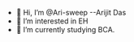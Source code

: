 - 👋 Hi, I’m @Ari-sweep --Arijit Das
- 👀 I’m interested in EH 
- 🌱 I’m currently studying BCA.
<!---
Ari-sweep/Ari-sweep is a ✨ special ✨ repository because its `README.md` (this file) appears on your GitHub profile.
You can click the Preview link to take a look at your changes.
--->
